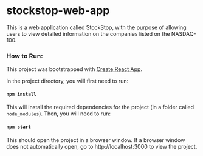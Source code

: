 # stockstop-web-app

This is a web application called StockStop, with the purpose of allowing users to view detailed information on the companies listed on the NASDAQ-100.

### How to Run:

This project was bootstrapped with [Create React App](https://github.com/facebook/create-react-app).

In the project directory, you will first need to run:

#### `npm install`

This will install the required dependencies for the project (in a folder called `node_modules`). Then, you will need to run:

#### `npm start`

This should open the project in a browser window. If a browser window does not automatically open, go to http://localhost:3000 to view the project.
